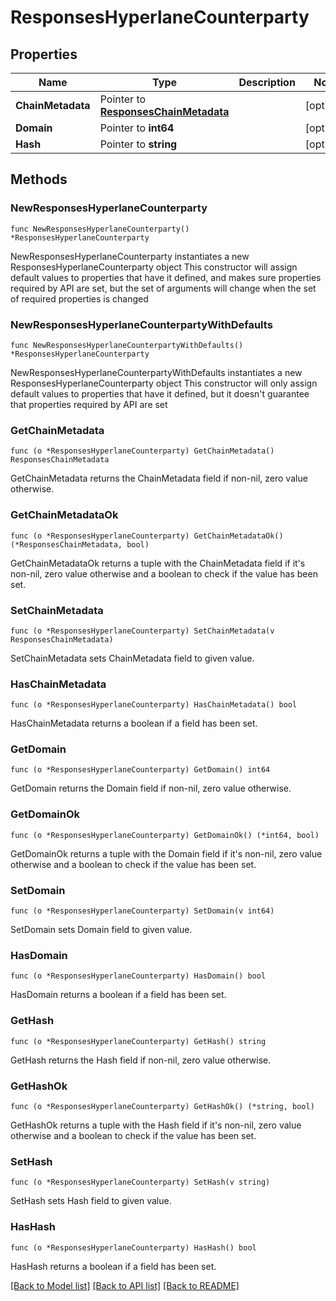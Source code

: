 # ResponsesHyperlaneCounterparty

## Properties

Name | Type | Description | Notes
------------ | ------------- | ------------- | -------------
**ChainMetadata** | Pointer to [**ResponsesChainMetadata**](ResponsesChainMetadata.md) |  | [optional] 
**Domain** | Pointer to **int64** |  | [optional] 
**Hash** | Pointer to **string** |  | [optional] 

## Methods

### NewResponsesHyperlaneCounterparty

`func NewResponsesHyperlaneCounterparty() *ResponsesHyperlaneCounterparty`

NewResponsesHyperlaneCounterparty instantiates a new ResponsesHyperlaneCounterparty object
This constructor will assign default values to properties that have it defined,
and makes sure properties required by API are set, but the set of arguments
will change when the set of required properties is changed

### NewResponsesHyperlaneCounterpartyWithDefaults

`func NewResponsesHyperlaneCounterpartyWithDefaults() *ResponsesHyperlaneCounterparty`

NewResponsesHyperlaneCounterpartyWithDefaults instantiates a new ResponsesHyperlaneCounterparty object
This constructor will only assign default values to properties that have it defined,
but it doesn't guarantee that properties required by API are set

### GetChainMetadata

`func (o *ResponsesHyperlaneCounterparty) GetChainMetadata() ResponsesChainMetadata`

GetChainMetadata returns the ChainMetadata field if non-nil, zero value otherwise.

### GetChainMetadataOk

`func (o *ResponsesHyperlaneCounterparty) GetChainMetadataOk() (*ResponsesChainMetadata, bool)`

GetChainMetadataOk returns a tuple with the ChainMetadata field if it's non-nil, zero value otherwise
and a boolean to check if the value has been set.

### SetChainMetadata

`func (o *ResponsesHyperlaneCounterparty) SetChainMetadata(v ResponsesChainMetadata)`

SetChainMetadata sets ChainMetadata field to given value.

### HasChainMetadata

`func (o *ResponsesHyperlaneCounterparty) HasChainMetadata() bool`

HasChainMetadata returns a boolean if a field has been set.

### GetDomain

`func (o *ResponsesHyperlaneCounterparty) GetDomain() int64`

GetDomain returns the Domain field if non-nil, zero value otherwise.

### GetDomainOk

`func (o *ResponsesHyperlaneCounterparty) GetDomainOk() (*int64, bool)`

GetDomainOk returns a tuple with the Domain field if it's non-nil, zero value otherwise
and a boolean to check if the value has been set.

### SetDomain

`func (o *ResponsesHyperlaneCounterparty) SetDomain(v int64)`

SetDomain sets Domain field to given value.

### HasDomain

`func (o *ResponsesHyperlaneCounterparty) HasDomain() bool`

HasDomain returns a boolean if a field has been set.

### GetHash

`func (o *ResponsesHyperlaneCounterparty) GetHash() string`

GetHash returns the Hash field if non-nil, zero value otherwise.

### GetHashOk

`func (o *ResponsesHyperlaneCounterparty) GetHashOk() (*string, bool)`

GetHashOk returns a tuple with the Hash field if it's non-nil, zero value otherwise
and a boolean to check if the value has been set.

### SetHash

`func (o *ResponsesHyperlaneCounterparty) SetHash(v string)`

SetHash sets Hash field to given value.

### HasHash

`func (o *ResponsesHyperlaneCounterparty) HasHash() bool`

HasHash returns a boolean if a field has been set.


[[Back to Model list]](../README.md#documentation-for-models) [[Back to API list]](../README.md#documentation-for-api-endpoints) [[Back to README]](../README.md)


